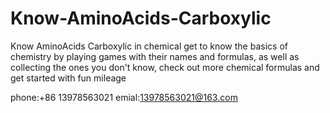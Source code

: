 # Know-AminoAcids-Carboxylic

Know AminoAcids Carboxylic in chemical get to know the basics of chemistry by playing games with their names and formulas, as well as collecting the ones you don't know, check out more chemical formulas and get started with fun mileage

phone:+86 13978563021
emial:13978563021@163.com
